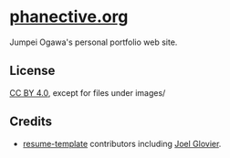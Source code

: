 [phanective.org](https://phanective.org)
=======================================

Jumpei Ogawa's personal portfolio web site.

License
-------
[CC BY 4.0](https://creativecommons.org/licenses/by/4.0/), except for files under images/

Credits
--------
- [resume-template](https://github.com/jglovier/resume-template) contributors including [Joel Glovier](https://github.com/jglovier).
